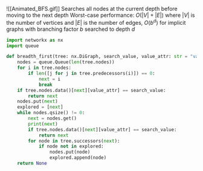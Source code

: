 ![[Animated_BFS.gif]]
Searches all nodes at the current depth before moving to the next depth
Worst-case performance: $O(|V|+|E|)$ where $|V|$ is the number of vertices and $|E|$ is the number of edges, $O(b^d)$ for implicit graphs with branching factor $b$ searched to depth $d$

```python
import networkx as nx
import queue

def breadth_first(tree: nx.DiGraph, search_value, value_attr: str = "value"):
    nodes = queue.Queue(len(tree.nodes))
    for i in tree.nodes:
        if len([j for j in tree.predecessors(i)]) == 0:
            next = i
            break
    if tree.nodes.data()[next][value_attr] == search_value:
        return next
    nodes.put(next)
    explored = [next]
    while nodes.qsize() != 0:
        next = nodes.get()
        print(next)
        if tree.nodes.data()[next][value_attr] == search_value:
            return next
        for node in tree.successors(next):
            if node not in explored:
                nodes.put(node)
                explored.append(node)
    return None
```